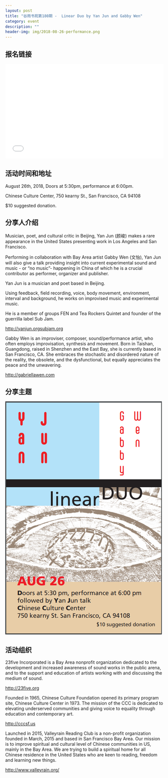 ```yaml
---
layout: post
title: "谷雨书苑第180期 -  Linear Duo by Yan Jun and Gabby Wen"
category: event
description: ""
header-img: img/2018-08-26-performance.png
---
```


## 报名链接
<div style="width:100%; text-align:left;" ><iframe src="//eventbrite.com/tickets-external?eid=49078719772&ref=etckt" frameborder="0" height="300" width="100%" vspace="0" hspace="0" marginheight="5" marginwidth="5" scrolling="auto" allowtransparency="true"></iframe></div>

## 活动时间和地址
August 26th, 2018, Doors at 5:30pm, performance at 6:00pm.

Chinese Culture Center, 750 kearny St., San Francisco, CA 94108

$10 suggested donation.

## 分享人介绍
Musician, poet, and cultural critic in Beijing, Yan Jun (颜峻) makes a rare appearance in the United States presenting work in Los Angeles and San Francisco. 

Performing in collaboration with Bay Area artist Gabby Wen (文怡), Yan Jun will also give a talk providing insight into current experimental sound and music - or “no music”- happening in China of which he is a crucial contributor as performer, organizer and publisher. 

Yan Jun is a musician and poet based in Beijing.

Using feedback, field recording, voice, body movement, environment, interval and background, he works on improvised music and experimental music.

He is a member of groups FEN and Tea Rockers Quintet and founder of the guerrilla label Sub Jam.

http://yanjun.orgsubjam.org

 

Gabby Wen is an improviser, composer, sound/performance artist, who often employs improvisation, synthesis and movement. Born in Taishan, Guangdong, raised in Shenzhen and the East Bay, she is currently based in San Francisco, CA. She embraces the stochastic and disordered nature of the reality, the obsolete, and the dysfunctional, but equally appreciates the peace and the unwavering. 

http://gabriellawen.com

## 分享主题
![img](/img/2018-08-26-performance.png)

## 活动组织 
23five Incorporated is a Bay Area nonprofit organization dedicated to the development and increased awareness of sound works in the public arena, and to the support and education of artists working with and discussing the medium of sound.

http://23five.org



Founded in 1965, Chinese Culture Foundation opened its primary program site, Chinese Culture Center in 1973. The mission of the CCC is dedicated to elevating underserved communities and giving voice to equality through education and contemporary art.

http://cccsf.us



Launched in 2015, Valleyrain Reading Club is a non-profit organization founded in March, 2015 and based in San Francisco Bay Area. Our mission is to improve spiritual and cultural level of Chinese communities in US, mainly in the Bay Area. We are trying to build a spiritual home for all Chinese residence in the United States who are keen to reading, freedom and learning new things.

http://www.valleyrain.org/
